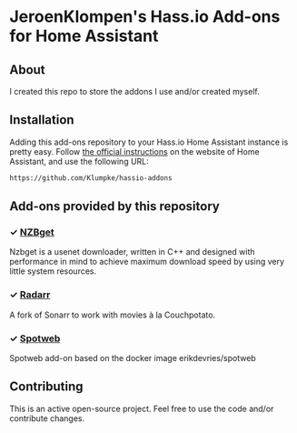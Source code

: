 # JeroenKlompen's Hass.io Add-ons for Home Assistant

## About
I created this repo to store the addons I use and/or created myself.

## Installation

Adding this add-ons repository to your Hass.io Home Assistant instance is
pretty easy. Follow [the official instructions][third-party-addons] on the
website of Home Assistant, and use the following URL:

```txt
https://github.com/Klumpke/hassio-addons
```

## Add-ons provided by this repository

### &#10003; [NZBget][addon-nzbget]

Nzbget is a usenet downloader, written in C++ and designed with performance in mind to achieve maximum download speed by using very little system resources.


### &#10003; [Radarr][addon-radarr]

A fork of Sonarr to work with movies à la Couchpotato.


### &#10003; [Spotweb][addon-spotweb]

Spotweb add-on based on the docker image erikdevries/spotweb

## Contributing

This is an active open-source project. Feel free to use the code and/or contribute changes.

[addon-nzbget]: https://github.com/Klumpke/hassio-addons/tree/master/nzbget
[addon-radarr]: https://github.com/Klumpke/hassio-addons/tree/master/radarr
[addon-spotweb]: https://github.com/Klumpke/hassio-addons/tree/master/spotweb

[third-party-addons]: https://home-assistant.io/hassio/installing_third_party_addons/